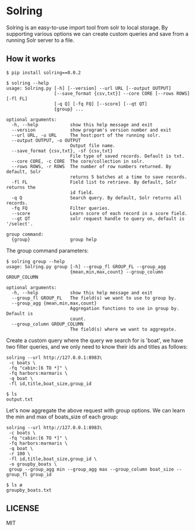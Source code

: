 # Solring

Solring is an easy-to-use import tool from solr to local storage. By supporting various options we can create custom
queries and save from a running Solr server to a file.

## How it works

```
$ pip install solring==0.0.2

$ solring --help  
usage: Solring.py [-h] [--version] --url URL [--output OUTPUT]
                  [--save_format {csv,txt}] --core CORE [--rows ROWS] [-fl FL]
                  [-q Q] [-fq FQ] [--score] [--qt QT]
                  {group} ...

optional arguments:
  -h, --help            show this help message and exit
  --version             show program's version number and exit
  --url URL, -u URL     The host:port of the running solr.
  --output OUTPUT, -o OUTPUT
                        Output file name.
  --save_format {csv,txt}, -sf {csv,txt}
                        File type of saved records. Default is txt.
  --core CORE, -c CORE  The core/collection in solr.
  --rows ROWS, -r ROWS  The number of row numbers returned. By default, Solr
                        returns 5 batches at a time to save records.
  -fl FL                Field list to retrieve. By default, Solr returns the
                        id field.
  -q Q                  Search query. By default, Solr returns all records.
  -fq FQ                Filter queries.
  --score               Learn score of each record in a score field.
  --qt QT               solr request handle to query on, default is '/select'.

group command:
  {group}               group help
```

The group command parameters:

```
$ solring group --help
usage: Solring.py group [-h] --group_fl GROUP_FL --group_agg
                        {mean,min,max,count} --group_column GROUP_COLUMN

optional arguments:
  -h, --help            show this help message and exit
  --group_fl GROUP_FL   The field(s) we want to use to group by.
  --group_agg {mean,min,max,count}
                        Aggregation functions to use in group by. Default is
                        count.
  --group_column GROUP_COLUMN
                        The field(s) where we want to aggregate.
```

Create a custom query where the query we search for is 'boat', we have two filter queries, and we only need to know
their ids and titles as follows:

```
solring --url http://127.0.0.1:8983\ 
 -c boats \
 -fq "cabin:[6 TO *]" \
 -fq harbors:marmaris \
 -q boat \
 -fl id,title,boat_size,group_id

$ ls 
output.txt
```

Let's now aggregate the above request with group options. We can learn the min and max of boats_size of each group:

```
solring --url http://127.0.0.1:8983\ 
 -c boats \
 -fq "cabin:[6 TO *]" \
 -fq harbors:marmaris \
 -q boat \
 -r 100 \
 -fl id,title,boat_size,group_id \
 -o groupby_boats \
 group --group_agg min --group_agg max --group_column boat_size --group_fl group_id

$ ls æ
groupby_boats.txt
```
## LICENSE

MIT


